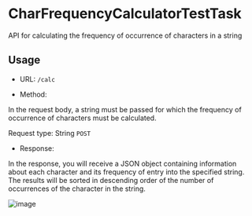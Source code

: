 # CharFrequencyCalculatorTestTask

API for calculating the frequency of occurrence of characters in a string

## Usage

- URL: `/calc`

- Method:
  
In the request body, a string must be passed for which the frequency of occurrence of characters must be calculated. 

Request type: String 
`POST`

- Response:
  
In the response, you will receive a JSON object containing information about each character and its frequency of entry into the specified string. The results will be sorted in descending order of the number of occurrences of the character in the string.

![image](https://github.com/Phaser2028/CharFrequencyCalculatorTestTask/assets/43641188/b9966564-22d2-4959-b990-43a7e7553578)


